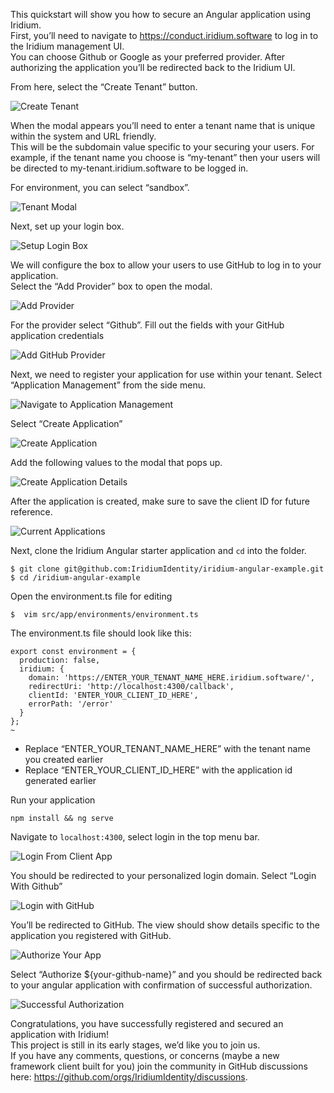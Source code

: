 
This quickstart will show you how to secure an Angular application using Iridium.  
First, you’ll need to navigate to https://conduct.iridium.software to log in to the Iridium management UI.  
You can choose Github or Google as your preferred provider. 
After authorizing the application you’ll be redirected back to the Iridium UI.  

From here, select the “Create Tenant” button.

![Create Tenant](../images/create-tenant.png)

When the modal appears you’ll need to enter a tenant name that is unique within the system and URL friendly.  
This will be the subdomain value specific to your securing your users. 
For example, if the tenant name you choose is “my-tenant” then your users will be 
directed to my-tenant.iridium.software to be logged in.

For environment, you can select “sandbox”.

![Tenant Modal](../images/create-tenant-popup.png)

Next, set up your login box.

![Setup Login Box](../images/click-login-box.png)

We will configure the box to allow your users to use GitHub to log in to your application.  
Select the “Add Provider” box to open the modal.

![Add Provider](../images/click-add-provider.png)

For the provider select “Github”.  Fill out the fields with your GitHub application credentials

![Add GitHub Provider](../images/add-identity-provider.png)

Next, we need to register your application for use within your tenant. 
Select “Application Management” from the side menu.


![Navigate to Application Management](../images/navigate-to-application-management.png)

Select “Create Application”

![Create Application](../images/create-application.png)

Add the following values to the modal that pops up.  

![Create Application Details](../images/create-application-details.png)

After the application is created, make sure to save the client ID for future reference.

![Current Applications](../images/current-applications.png)

Next, clone the Iridium Angular starter application and `cd` into the folder.   

```
$ git clone git@github.com:IridiumIdentity/iridium-angular-example.git
$ cd /iridium-angular-example
```

Open the environment.ts file for editing   
```
$  vim src/app/environments/environment.ts
```

The environment.ts file should look like this:   

```
export const environment = {
  production: false,
  iridium: {
    domain: 'https://ENTER_YOUR_TENANT_NAME_HERE.iridium.software/',
    redirectUri: 'http://localhost:4300/callback',
    clientId: 'ENTER_YOUR_CLIENT_ID_HERE',
    errorPath: '/error'
  }
};
~   
```
 - Replace “ENTER_YOUR_TENANT_NAME_HERE” with the tenant name you created earlier
 - Replace “ENTER_YOUR_CLIENT_ID_HERE” with the application id generated earlier

Run your application  
```
npm install && ng serve
```
Navigate to `localhost:4300`, select login in the top menu bar.  

![Login From Client App](../images/click-login.png)

You should be redirected to your personalized login domain.  Select “Login With Github”   

![Login with GitHub](../images/login-box-with-github.png)

You’ll be redirected to GitHub.  The view should show details specific to the application you registered with GitHub.  

![Authorize Your App](../images/authorize-my-app.png)

Select “Authorize ${your-github-name}” and you should be redirected back to your angular application with confirmation of successful authorization. 

![Successful Authorization](../images/successful-authorization.png)  

Congratulations, you have successfully registered and secured an application with Iridium!  
This project is still in its early stages, we’d like you to join us.   
If you have any comments, questions, or concerns (maybe a new framework client built for you) join the
community in GitHub discussions here: https://github.com/orgs/IridiumIdentity/discussions.





